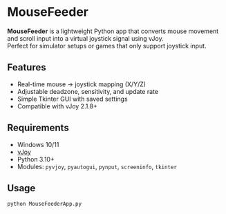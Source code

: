 # MouseFeeder

**MouseFeeder** is a lightweight Python app that converts mouse movement and scroll input into a virtual joystick signal using vJoy.  
Perfect for simulator setups or games that only support joystick input.

## Features
- Real-time mouse → joystick mapping (X/Y/Z)
- Adjustable deadzone, sensitivity, and update rate
- Simple Tkinter GUI with saved settings
- Compatible with vJoy 2.1.8+

## Requirements
- Windows 10/11
- [vJoy](http://vjoystick.sourceforge.net/)
- Python 3.10+
- Modules: `pyvjoy`, `pyautogui`, `pynput`, `screeninfo`, `tkinter`

## Usage
```bash
python MouseFeederApp.py
